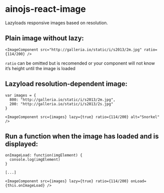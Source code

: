 # ainojs-react-image

Lazyloads responsive images based on resolution.

## Plain image without lazy:

    <ImageComponent src="http://galleria.io/static/i/s2013/2m.jpg" ratio={114/200} />

``ratio`` can be omitted but is recomended or your component will not know it’s height until the image is loaded

## Lazyload resolution-dependent image:

    var images = {
      800: "http://galleria.io/static/i/s2013/2m.jpg", 
      200: "http://galleria.io/static/i/s2013/2s.jpg"
    }

    <ImageComponent src={images} lazy={true} ratio={114/200} alt="Snorkel" />

## Run a function when the image has loaded and is displayed:

    onImageLoad: function(imgElement) {
      console.log(imgElement)
    }

    [...]

    <ImageComponent src={images} lazy={true} ratio={114/200} onLoad={this.onImageLoad} />